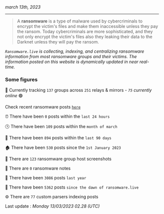 _march 13th, 2023_

---

> A **ransomware** is a type of malware used by cybercriminals to encrypt the victim's files and make them inaccessible unless they pay the ransom. Today cybercriminals are more sophisticated, and they not only encrypt the victim's files also they leaking their data to the Darknet unless they will pay the ransom.


_`Ransomware.live` is collecting, indexing, and centralizing ransomware information from most ransomware groups and their victims. The information posted on this website is dynamically updated in near real-time._

### Some figures 

🔎 Currently tracking `137` groups across `251` relays & mirrors - _`75` currently online_ 🟢

Check recent ransomware posts [`here`](recentposts.md)


⏰ There have been `0` posts within the `last 24 hours`

🕓 There have been `109` posts within the `month of march`

📅 There have been `894` posts within the `last 90 days`

🏚 There have been `530` posts since the `1st January 2023`

📸 There are `123` ransomware group host screenshots

📝 There are `0` ransomware notes

🚀 There have been `3086` posts `last year`

🐣 There have been `5362` posts `since the dawn of ransomware.live`

⚙️ There are `77` custom parsers indexing posts



Last update : _Monday 13/03/2023 02.28 (UTC)_

